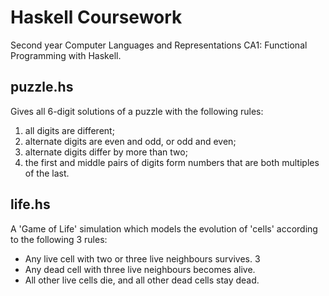 # Haskell Coursework
Second year Computer Languages and Representations CA1: Functional Programming with Haskell.
## puzzle.hs
Gives all 6-digit solutions of a puzzle with the following rules:
1. all digits are different;
2. alternate digits are even and odd, or odd and even;
3. alternate digits differ by more than two;
4. the first and middle pairs of digits form numbers that are both multiples of the last.
## life.hs
A 'Game of Life' simulation which models the evolution of 'cells' according to the following 3 rules:
- Any live cell with two or three live neighbours survives. 3
- Any dead cell with three live neighbours becomes alive.
- All other live cells die, and all other dead cells stay dead.

